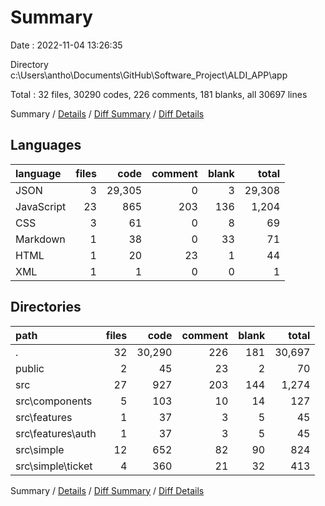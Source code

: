 # Summary

Date : 2022-11-04 13:26:35

Directory c:\\Users\\antho\\Documents\\GitHub\\Software_Project\\ALDI_APP\\app

Total : 32 files,  30290 codes, 226 comments, 181 blanks, all 30697 lines

Summary / [Details](details.md) / [Diff Summary](diff.md) / [Diff Details](diff-details.md)

## Languages
| language | files | code | comment | blank | total |
| :--- | ---: | ---: | ---: | ---: | ---: |
| JSON | 3 | 29,305 | 0 | 3 | 29,308 |
| JavaScript | 23 | 865 | 203 | 136 | 1,204 |
| CSS | 3 | 61 | 0 | 8 | 69 |
| Markdown | 1 | 38 | 0 | 33 | 71 |
| HTML | 1 | 20 | 23 | 1 | 44 |
| XML | 1 | 1 | 0 | 0 | 1 |

## Directories
| path | files | code | comment | blank | total |
| :--- | ---: | ---: | ---: | ---: | ---: |
| . | 32 | 30,290 | 226 | 181 | 30,697 |
| public | 2 | 45 | 23 | 2 | 70 |
| src | 27 | 927 | 203 | 144 | 1,274 |
| src\\components | 5 | 103 | 10 | 14 | 127 |
| src\\features | 1 | 37 | 3 | 5 | 45 |
| src\\features\\auth | 1 | 37 | 3 | 5 | 45 |
| src\\simple | 12 | 652 | 82 | 90 | 824 |
| src\\simple\\ticket | 4 | 360 | 21 | 32 | 413 |

Summary / [Details](details.md) / [Diff Summary](diff.md) / [Diff Details](diff-details.md)